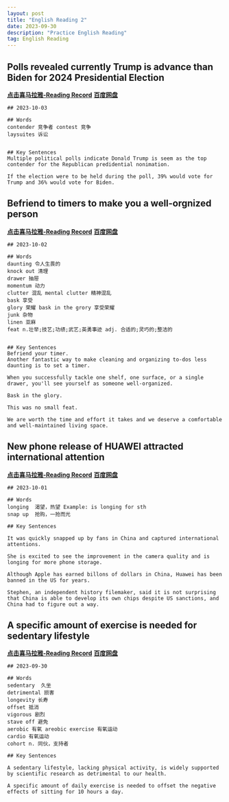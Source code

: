 ```yaml
---
layout: post
title: "English Reading 2"
date: 2023-09-30
description: "Practice English Reading"
tag: English Reading
---  
```


## Polls revealed currently Trump is advance than Biden for 2024 Presidential Election
<a href="https://xima.tv/1_4PyDw4?_sonic=0"><b>点击喜马拉雅-Reading Record</b></a>    <a href="https://pan.baidu.com/s/1BppwF3kw4u8TYjUbbqDWpg?pwd=8saj "><b>百度网盘</b></a> 

```
## 2023-10-03

## Words
contender 竞争者 contest 竞争
laysuites 诉讼


## Key Sentences
Multiple political polls indicate Donald Trump is seem as the top contender for the Republican predidential nonimation.

If the election were to be held during the poll, 39% would vote for Trump and 36% would vote for Biden.

```

## Befriend to timers to make you a well-orgnized person
<a href="https://xima.tv/1_9b0wh3?_sonic=0"><b>点击喜马拉雅-Reading Record</b></a>    <a href="https://pan.baidu.com/s/1z8zh17OKuFQA2ePAdkoZOw?pwd=8saj"><b>百度网盘</b></a> 

```
## 2023-10-02

## Words
daunting 令人生畏的
knock out 清理
drawer 抽屉
momentum 动力
clutter 混乱 mental clutter 精神混乱
bask 享受
glory 荣耀 bask in the grory 享受荣耀
junk 杂物
linen 亚麻
feat n.壮举;技艺;功绩;武艺;英勇事迹 adj. 合适的;灵巧的;整洁的


## Key Sentences
Befriend your timer.
Another fantastic way to make cleaning and organizing to-dos less daunting is to set a timer.

When you successfully tackle one shelf, one surface, or a single drawer, you'll see yourself as someone well-organized.

Bask in the glory.

This was no small feat.

We are worth the time and effort it takes and we deserve a comfortable and well-maintained living space.

```

## New phone release of HUAWEI attracted international attention
<a href="https://xima.tv/1_Y7lMxd?_sonic=0"><b>点击喜马拉雅-Reading Record</b></a>    <a href="https://pan.baidu.com/s/1MkPrKXfCokQ3khOYrD8uuw?pwd=8saj"><b>百度网盘</b></a> 

```
## 2023-10-01

## Words
longing  渴望，热望 Example: is longing for sth
snap up  抢购，一抢而光

## Key Sentences

It was quickly snapped up by fans in China and captured international attentions.

She is excited to see the improvement in the camera quality and is longing for more phone storage.

Although Apple has earned billons of dollars in China, Huawei has been banned in the US for years.

Stephen, an independent history filemaker, said it is not surprising that China is able to develop its own chips despite US sanctions, and China had to figure out a way.

```


## A specific amount of exercise is needed for sedentary lifestyle
<a href="https://xima.tv/1_bRlx9M?_sonic=0"><b>点击喜马拉雅-Reading Record</b></a>    <a href="https://pan.baidu.com/s/1bmJefvNfFdwWUjNNiCxtpQ?pwd=8saj"><b>百度网盘</b></a> 

```
## 2023-09-30

## Words
sedentary  久坐
detrimental 损害
longevity 长寿
offset 抵消
vigorous 剧烈
stave off 避免
aerobic 有氧 areobic exercise 有氧运动
cardio 有氧运动
cohort n. 同伙，支持者

## Key Sentences

A sedentary lifestyle, lacking physical activity, is widely supported by scientific research as detrimental to our health.

A specific amount of daily exercise is needed to offset the negative effects of sitting for 10 hours a day.

```